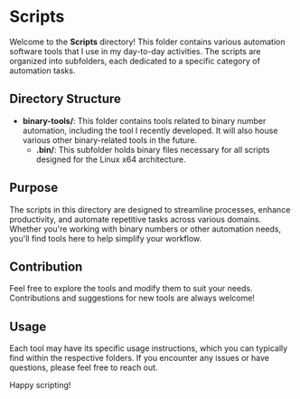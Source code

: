 # Scripts

Welcome to the **Scripts** directory! This folder contains various automation software tools that I use in my day-to-day activities. The scripts are organized into subfolders, each dedicated to a specific category of automation tasks.

## Directory Structure

- **binary-tools/**: This folder contains tools related to binary number automation, including the tool I recently developed. It will also house various other binary-related tools in the future.
  - **.bin/**: This subfolder holds binary files necessary for all scripts designed for the Linux x64 architecture.

## Purpose

The scripts in this directory are designed to streamline processes, enhance productivity, and automate repetitive tasks across various domains. Whether you're working with binary numbers or other automation needs, you'll find tools here to help simplify your workflow.

## Contribution

Feel free to explore the tools and modify them to suit your needs. Contributions and suggestions for new tools are always welcome!

## Usage

Each tool may have its specific usage instructions, which you can typically find within the respective folders. If you encounter any issues or have questions, please feel free to reach out.

Happy scripting!
